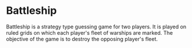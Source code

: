 # Battleship
Battleship is a strategy type guessing game for two players. It is played on ruled grids  on which each player's fleet of warships are marked. The objective of the game is to destroy the opposing player's fleet.
